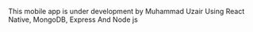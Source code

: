 This mobile app is under development by Muhammad Uzair Using React Native, MongoDB, Express And Node js